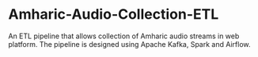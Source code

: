 # Amharic-Audio-Collection-ETL
An ETL pipeline that allows collection of Amharic audio streams in web platform. The pipeline is designed using Apache Kafka, Spark and Airflow.  
